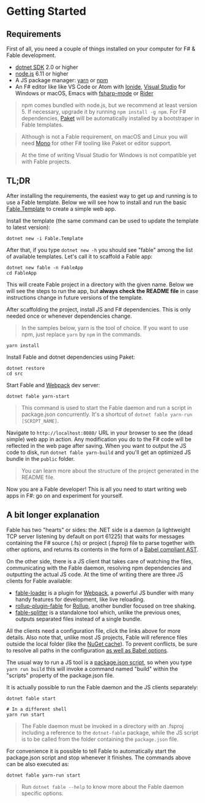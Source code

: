 # Getting Started

## Requirements

First of all, you need a couple of things installed on your computer for F# & Fable development.

* [dotnet SDK](https://www.microsoft.com/net/download/core) 2.0 or higher
* [node.js](https://nodejs.org) 6.11 or higher
* A JS package manager: [yarn](https://yarnpkg.com) or [npm](http://npmjs.com/)
* An F# editor like like VS Code or Atom with [Ionide](http://ionide.io/), [Visual Studio](https://www.visualstudio.com/) for Windows or macOS, Emacs with [fsharp-mode](https://github.com/fsharp/emacs-fsharp-mode) or [Rider](https://www.jetbrains.com/rider/)

> npm comes bundled with node.js, but we recommend at least version 5. If necessary, upgrade it by running `npm install -g npm`. For F# dependencies, [Paket](https://fsprojects.github.io/Paket/) will be automatically installed by a bootstraper in Fable templates.

> Although is not a Fable requirement, on macOS and Linux you will need [Mono](http://www.mono-project.com/) for other F# tooling like Paket or editor support.

> At the time of writing Visual Studio for Windows is not compatible yet with Fable projects.

## TL;DR

After installing the requirements, the easiest way to get up and running is to use a Fable template. Below we will see how to install and run the basic [Fable.Template](https://www.nuget.org/packages/Fable.Template/) to create a simple web app.

Install the template (the same command can be used to update the template to latest version):

```shell
dotnet new -i Fable.Template
```

After that, if you type `dotnet new -h` you should see "fable" among the list of available templates. Let's call it to scaffold a Fable app:

```shell
dotnet new fable -n FableApp
cd FableApp
```

This will create Fable project in a directory with the given name. Below we will see the steps to run the app, but **always check the README file** in case instructions change in future versions of the template.

After scaffolding the project, install JS and F# dependencies. This is only needed once or whenever dependencies change.

> In the samples below, yarn is the tool of choice. If you want to use npm, just replace `yarn` by `npm` in the commands.

```shell
yarn install
```

Install Fable and dotnet dependencies using Paket:

```shell
dotnet restore
cd src
```

Start Fable and [Webpack](https://webpack.js.org/) dev server:

```shell
dotnet fable yarn-start
```

> This command is used to start the Fable daemon and run a script in package.json concurrently. It's a shortcut of `dotnet fable yarn-run [SCRIPT_NAME]`.

Navigate to `http://localhost:8080/` URL in your browser to see the (dead simple) web app in action. Any modification you do to the F# code will be reflected in the web page after saving. When you want to output the JS code to disk, run `dotnet fable yarn-build` and you'll get an optimized JS bundle in the `public` folder.

> You can learn more about the structure of the project generated in the README file.

Now you are a Fable developer! This is all you need to start writing web apps in F#: go on and experiment for yourself.

## A bit longer explanation

Fable has two "hearts" or sides: the .NET side is a daemon (a lightweight TCP server listening by default on port 61225) that waits for messages containing the F# source (.fs) or project (.fsproj) file to parse together with other options, and returns its contents in the form of a [Babel compliant AST](https://github.com/babel/babylon/blob/master/ast/spec.md).

On the other side, there is a JS client that takes care of watching the files, communicating with the Fable daemon, resolving npm dependencies and outputting the actual JS code. At the time of writing there are three JS clients for Fable available:

* [fable-loader](https://www.npmjs.com/package/fable-loader) is a plugin for [Webpack](https://webpack.js.org/), a powerful JS bundler with many handy features for development, like live reloading.
* [rollup-plugin-fable](https://www.npmjs.com/package/rollup-plugin-fable) for [Rollup](https://rollupjs.org/), another bundler focused on tree shaking.
* [fable-splitter](https://www.npmjs.com/package/fable-splitter) is a standalone tool which, unlike the previous ones, outputs separated files instead of a single bundle.

All the clients need a configuration file, click the links above for more details. Also note that, unlike most JS projects, Fable will reference files outside the local folder (like the [NuGet cache](https://docs.microsoft.com/en-us/dotnet/core/tools/dotnet-nuget-locals)). To prevent conflicts, be sure to resolve all paths in the configuration [as well as Babel options](https://github.com/fable-compiler/fable-templates/blob/213bf4027e512751c44d6a0a6114701ae7f3343f/simple/Content/webpack.config.js#L9-L12).

The usual way to run a JS tool is a [package.json script](https://docs.npmjs.com/misc/scripts), so when you type `yarn run build` this will invoke a command named "build" within the "scripts" property of the package.json file.

It is actually possible to run the Fable daemon and the JS clients separately:

```shell
dotnet fable start

# In a different shell
yarn run start
```

> The Fable daemon must be invoked in a directory with an .fsproj including a reference to the `dotnet-fable` package, while the JS script is to be called from the folder containing the `package.json` file.

For convenience it is possible to tell Fable to automatically start the package.json script and stop whenever it finishes. The commands above can be also executed as:

```shell
dotnet fable yarn-run start
```

> Run `dotnet fable --help` to know more about the Fable daemon specific options.

